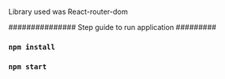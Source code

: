 Library used was React-router-dom

###############  Step guide to run application #########
### `npm install`
### `npm start`
